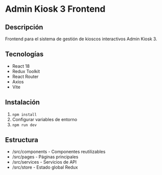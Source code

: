 # Admin Kiosk 3 Frontend

## Descripción
Frontend para el sistema de gestión de kioscos interactivos Admin Kiosk 3.

## Tecnologías
- React 18
- Redux Toolkit
- React Router
- Axios
- Vite

## Instalación
1. `npm install`
2. Configurar variables de entorno
3. `npm run dev`

## Estructura
- /src/components - Componentes reutilizables
- /src/pages - Páginas principales
- /src/services - Servicios de API
- /src/store - Estado global Redux 